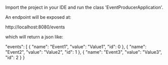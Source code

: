 Import the project in your IDE and run the class 'EventProducerApplication'.

An endpoint will be exposed at:

http://localhost:8080/events

which will return a json like:


"events": [
{
"name": "Event1",
"value": "Value1",
"id": 0
},
{
"name": "Event2",
"value": "Value2",
"id": 1
},
{
"name": "Event3",
"value": "Value3",
"id": 2
}
}
